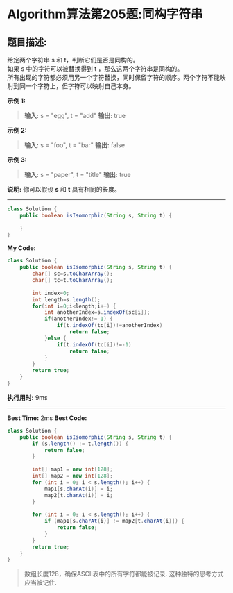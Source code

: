 # Algorithm算法第205题:同构字符串
## 题目描述:
给定两个字符串 s 和 t，判断它们是否是同构的。
<br>
如果 s 中的字符可以被替换得到 t ，那么这两个字符串是同构的。
<br>
所有出现的字符都必须用另一个字符替换，同时保留字符的顺序。两个字符不能映射到同一个字符上，但字符可以映射自己本身。

**示例 1:**
> **输入:** s = "egg", t = "add"
> **输出:** true

**示例 2:**

> **输入:** s = "foo", t = "bar"
> **输出:** false

**示例 3:**

> **输入:** s = "paper", t = "title"
> **输出:** true

**说明:**
你可以假设 **s** 和 **t** 具有相同的长度。

______
````java
class Solution {
    public boolean isIsomorphic(String s, String t) {
    	
    }
}
````

**My Code:**
````java
class Solution {
    public boolean isIsomorphic(String s, String t) {
        char[] sc=s.toCharArray();
		char[] tc=t.toCharArray();
		
		int index=0;
		int length=s.length();
		for(int i=0;i<length;i++) {
			int anotherIndex=s.indexOf(sc[i]);
			if(anotherIndex!=-1) {
				if(t.indexOf(tc[i])!=anotherIndex)
					return false;
			}else {
				if(t.indexOf(tc[i])!=-1)
					return false;
			}
		}
		return true;
    }
}
````

**执行用时:** 9ms
______
**Best Time:** 2ms
**Best Code:**

````java
class Solution {
    public boolean isIsomorphic(String s, String t) {
        if (s.length() != t.length()) {
            return false;
        }
        
        int[] map1 = new int[128];
        int[] map2 = new int[128];
        for (int i = 0; i < s.length(); i++) {
            map1[s.charAt(i)] = i;
            map2[t.charAt(i)] = i;
        }
        
        for (int i = 0; i < s.length(); i++) {
            if (map1[s.charAt(i)] != map2[t.charAt(i)]) {
                return false;
            }
        }
        return true;
    }
}
````
> 数组长度128，确保ASCII表中的所有字符都能被记录.
> 这种独特的思考方式应当被记住.
